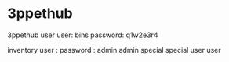 # 3ppethub
3ppethub user
user: bins
password: q1w2e3r4

inventory
user :        password :
admin         admin
special       special
user          user
